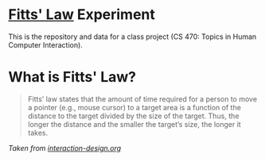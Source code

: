# [Fitts' Law](https://en.wikipedia.org/wiki/Fitts's_law) Experiment
This is the repository and data for a class project (CS 470: Topics in Human Computer Interaction).

# What is Fitts' Law?
> Fitts’ law states that the amount of time required for a person to move a pointer (e.g., mouse cursor) to a target area is a function of the distance to the target divided by the size of the target. Thus, the longer the distance and the smaller the target’s size, the longer it takes.

*Taken from [interaction-design.org](https://www.interaction-design.org/literature/topics/fitts-law)*